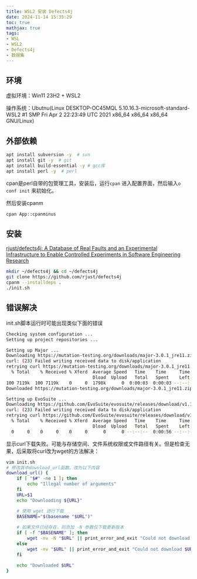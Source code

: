 ```yaml
---
title: WSL2 安装 Defects4j
date: 2024-11-14 15:35:29
toc: true
mathjax: true
tags:
- WSL
- WSL2
- Defects4j
- 数据集
---
```


## 环境

虚拟环境：Win11 23H2 + WSL2

操作系统：Ubutnu(Linux DESKTOP-OC45MQL 5.10.16.3-microsoft-standard-WSL2 #1 SMP Fri Apr 2 22:23:49 UTC 2021 x86_64 x86_64 x86_64 GNU/Linux)

## 外部依赖

```bash
apt install subversion -y  # svn
apt install git -y  # git 
apt install build-essential -y # gcc库
apt install perl -y  # perl
```

cpan是perl自带的包管理工具，安装后，运行`cpan` 进入配置界面，然后输入`o conf init` 来初始化。

然后安装cpanm

```bash
cpan App::cpanminus
```

## 安装

[rjust/defects4j: A Database of Real Faults and an Experimental Infrastructure to Enable Controlled Experiments in Software Engineering Research](https://github.com/rjust/defects4j)

```bash
mkdir ~/defects4j && cd ~/defects4j
git clone https://github.com/rjust/defects4j
cpanm --installdeps .
./init.sh
```

## 错误解决

init.sh脚本运行时可能出现类似下面的错误

```bash
Checking system configuration ...
Setting up project repositories ...

Setting up Major ...
Downloading https://mutation-testing.org/downloads/major-3.0.1_jre11.zip
curl: (23) Failed writing received data to disk/application
retrying curl https://mutation-testing.org/downloads/major-3.0.1_jre11.zip
  % Total    % Received % Xferd  Average Speed   Time    Time     Time  Current
                                 Dload  Upload   Total   Spent    Left  Speed
100 7119k  100 7119k    0     0  1798k      0  0:00:03  0:00:03 --:--:-- 1798k
Downloaded https://mutation-testing.org/downloads/major-3.0.1_jre11.zip

Setting up EvoSuite ...
Downloading https://github.com/EvoSuite/evosuite/releases/download/v1.1.0/evosuite-1.1.0.jar
curl: (23) Failed writing received data to disk/application
retrying curl https://github.com/EvoSuite/evosuite/releases/download/v1.1.0/evosuite-1.1.0.jar
  % Total    % Received % Xferd  Average Speed   Time    Time     Time  Current
                                 Dload  Upload   Total   Spent    Left  Speed
  0     0    0     0    0     0      0      0 --:--:--  0:00:56 --:--:--     0
```

显示curl下载失败。可能与存储空间、文件系统权限或文件路径有关。但是检查无果，后采取将curl改为wget的方法解决：

```bash
vim init.sh
# 修改其中download_url函数，改为以下内容
download_url() {
    if [ "$#" -ne 1 ]; then
        echo "Illegal number of arguments"
    fi
    URL=$1
    echo "Downloading ${URL}"

    # 使用 wget 进行下载
    BASENAME="$(basename "$URL")"
    
    # 如果文件已经存在，则添加 -N 参数仅下载更新版本
    if [ -f "$BASENAME" ]; then
        wget -nv -N "$URL" || print_error_and_exit "Could not download $URL"
    else
        wget -nv "$URL" || print_error_and_exit "Could not download $URL"
    fi
    
    echo "Downloaded $URL"
}
```

